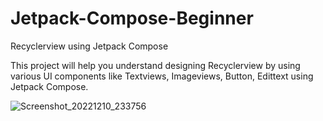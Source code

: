 # Jetpack-Compose-Beginner
Recyclerview using Jetpack Compose


This project will help you understand designing Recyclerview by using various UI components like Textviews, Imageviews, Button, Edittext using Jetpack Compose.

![Screenshot_20221210_233756](https://user-images.githubusercontent.com/37239924/206870479-26c3f29c-4318-43eb-95bc-cadbaa408678.png)

